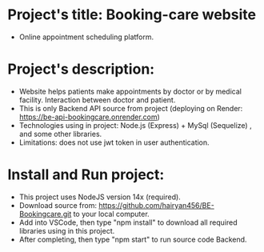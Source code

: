 # Project's title: Booking-care website
- Online appointment scheduling platform.

# Project's description:
- Website helps patients make appointments by doctor or by medical facility. Interaction between doctor and patient.
- This is only Backend API source from project (deploying on Render: https://be-api-bookingcare.onrender.com)
- Technologies using in project: Node.js (Express) + MySql (Sequelize) , and some other libraries.
- Limitations: does not use jwt token in user authentication.

# Install and Run project:
- This project uses NodeJS version 14x (required).
- Download source from: https://github.com/hairyan456/BE-Bookingcare.git to your local computer.
- Add into VSCode, then type "npm install" to download all required libraries using in this project.
- After completing, then type "npm start" to run source code Backend.

